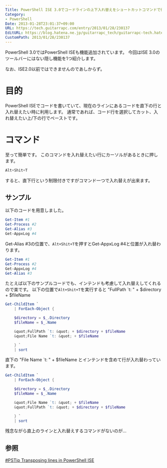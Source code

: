 ```yaml
---
Title: PowerShell ISE 3.0でコードラインの上下入れ替えをショートカットコマンドで行いたい
Category:
- PowerShell
Date: 2013-01-28T23:01:37+09:00
URL: https://tech.guitarrapc.com/entry/2013/01/28/230137
EditURL: https://blog.hatena.ne.jp/guitarrapc_tech/guitarrapc-tech.hatenablog.com/atom/entry/11696248318757675309
CustomPath: 2013/01/28/230137
---
```


PowerShell 3.0ではPowerShell ISEも機能追加されています。
今回はISE 3.0のツールバーにはない隠し機能を1つ紹介します。

なお、ISE2.0以前ではできませんのであしからず。



# 目的
PowerShell ISEでコードを書いていて、現在のラインにあるコードを直下の行と入れ替えたい時に利用します。
通常であれば、コード行を選択してカット、入れ替えたい上/下の行でペーストです。

# コマンド
至って簡単です。
このコマンドを入れ替えたい行にカーソルがあるときに押します。

```ps1
Alt+Shit+T
```

すると、直下行という制限付きですがコマンド一つで入れ替えが出来ます。

## サンプル
以下のコードを用意しました。

```ps1
Get-Item #1
Get-Process #2
Get-Alias #3
Get-AppxLog #4
```


Get-Alias #3の位置で、`Alt+Shit+T`を押すとGet-AppxLog #4と位置が入れ替わります。

```ps1
Get-Item #1
Get-Process #2
Get-AppxLog #4
Get-Alias #3
```


たとえば以下のサンプルコードでも、インテンドも考慮して入れ替えしてくれるので楽です。
以下の位置で`Alt+Shit+T`を実行すると
    "FullPath `t: " + $directory + $fileName

```ps1
Get-ChildItem `
    | ForEach-Object {

    $directory = $_.Directory
    $fileName = $_.Name

    &quot;FullPath `t: &quot; + $directory + $fileName
    &quot;File Name `t: &quot; + $fileName

    } `
    | sort
```

直下の
    "File Name `t: " + $fileName
とインテンドを含めて行が入れ替わっています。

```ps1
Get-ChildItem `
    | ForEach-Object {

    $directory = $_.Directory
    $fileName = $_.Name

    &quot;File Name `t: &quot; + $fileName
    &quot;FullPath `t: &quot; + $directory + $fileName

    } `
    | sort
```


残念ながら直上のラインと入れ替えするコマンドがないのが…

## 参照
<a href="http://www.powershellmagazine.com/2013/01/28/pstip-transposing-lines-in-powershell-ise/?utm_source=feedburner&amp;utm_medium=feed&amp;utm_campaign=Feed%3A+PowershellMagazine+%28PowerShell+Magazine%29" target="_blank">#PSTip Transposing lines in PowerShell ISE</a>
